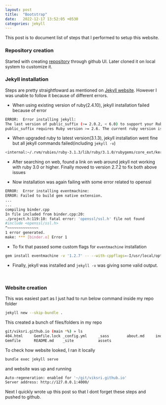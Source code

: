 ```yaml
---
layout: post
title:  "Bootstrap"
date:   2022-12-17 13:52:05 +0530
categories: jekyll
---
```


This post is to document list of steps that I performed to setup this website.
<br>

### Repository creation
Started with creating [repository](https://github.com/viksri/viksri.github.io) through github UI. Later cloned it on local system to customize it.
<br>

### Jekyll installation
Steps are pretty straightfoward as mentioned on [Jekyll website](https://jekyllrb.com/docs/installation/). However I was unable to follow it because of different errors.
- When using existing version of ruby(2.4.10), jekyll installation failed because of error

```bash
ERROR:  Error installing jekyll:
The last version of public_suffix (>= 2.0.2, < 6.0) to support your Ruby & RubyGems was 4.0.7. Try installing it with `gem install public_suffix -v 4.0.7` and then running the current command again
public_suffix requires Ruby version >= 2.6. The current ruby version is 2.4.10.364.
```

- When upgraded ruby to latest version(3.1.3), jekyll installation went fine but all jekyll commands failed(including `jekyll -v`)

```bash
<internal:~/.rvm/rubies/ruby-3.1.3/lib/ruby/3.1.0/rubygems/core_ext/kernel_require.rb>:160:in 'require': cannot load such file -- kramdown (LoadError)
```

- After searching on web, found a link on web around jekyll not working with ruby 3.0 or higher. Finally moved to version 2.7.2 to fix both above issues

- Now installation was again failing with some error related to openssl

```bash
ERROR:  Error installing eventmachine:
ERROR: Failed to build gem native extension.
...
...
compiling binder.cpp
In file included from binder.cpp:20:
./project.h:119:10: fatal error: 'openssl/ssl.h' file not found
#include <openssl/ssl.h>
^~~~~~~~~~~~~~~
1 error generated.
make: *** [binder.o] Error 1
```

- To fix that passed some custom flags for `eventmachine` installation

```bash
gem install eventmachine -v '1.2.7' -- --with-cppflags=-I/usr/local/opt/openssl@3/include --with-ldflags="-Wl,-undefined,dynamic_lookup"
```

- Finally, jekyll was installed and `jekyll -v` was giving some valid output.
<br>

### Website creation

This was easiest part as I just had to run below command inside my repo folder
```bash
jekyll new --skip-bundle .
```
This created a bunch of files/folders in my repo
```bash
git/viksri.github.io (main *%) » ls
404.html     Gemfile.lock _config.yml     _sass        about.md     index.md
Gemfile      README.md    _site           assets
```
To check how website looked, I ran it locally
```bash
bundle exec jekyll serve
```

and website was up and running
```bash
Auto-regeneration: enabled for '~/git/viksri.github.io'
Server address: http://127.0.0.1:4000/
```

Next I quickly wrote up this post so that I dont forget these steps and pushed to github.
